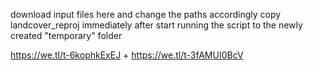 download input files here and change the paths accordingly
copy landcover_reproj immediately after start running the script to the newly created "temporary" folder 

https://we.tl/t-6kophkExEJ + 
https://we.tl/t-3fAMUI0BcV
